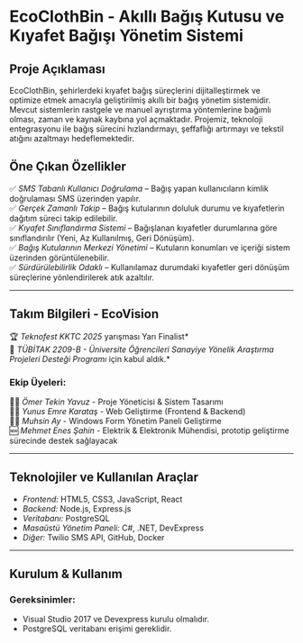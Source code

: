# EcoClothBin - Akıllı Bağış Kutusu ve Kıyafet Bağışı Yönetim Sistemi

## Proje Açıklaması
EcoClothBin, şehirlerdeki kıyafet bağış süreçlerini dijitalleştirmek ve optimize etmek amacıyla geliştirilmiş akıllı bir bağış yönetim sistemidir. Mevcut sistemlerin rastgele ve manuel ayrıştırma yöntemlerine bağımlı olması, zaman ve kaynak kaybına yol açmaktadır. Projemiz, teknoloji entegrasyonu ile bağış sürecini hızlandırmayı, şeffaflığı artırmayı ve tekstil atığını azaltmayı hedeflemektedir.

## Öne Çıkan Özellikler
✅ *SMS Tabanlı Kullanıcı Doğrulama* – Bağış yapan kullanıcıların kimlik doğrulaması SMS üzerinden yapılır.  
✅ *Gerçek Zamanlı Takip* – Bağış kutularının doluluk durumu ve kıyafetlerin dağıtım süreci takip edilebilir.  
✅ *Kıyafet Sınıflandırma Sistemi* – Bağışlanan kıyafetler durumlarına göre sınıflandırılır (Yeni, Az Kullanılmış, Geri Dönüşüm).  
✅ *Bağış Kutularının Merkezi Yönetimi* – Kutuların konumları ve içeriği sistem üzerinden görüntülenebilir.  
✅ *Sürdürülebilirlik Odaklı* – Kullanılamaz durumdaki kıyafetler geri dönüşüm süreçlerine yönlendirilerek atık azaltılır.  

---

## Takım Bilgileri - EcoVision  
🏆 *Teknofest KKTC 2025* yarışması Yarı Finalist*  
🎯 *TÜBİTAK 2209-B - Üniversite Öğrencileri Sanayiye Yönelik Araştırma Projeleri Desteği Programı* için kabul aldık.*  

### Ekip Üyeleri:  
👨‍💻 *Ömer Tekin Yavuz* - Proje Yöneticisi & Sistem Tasarımı  
👨‍💻 *Yunus Emre Karataş* - Web Geliştirme (Frontend & Backend)  
👨‍💻 *Muhsin Ay* - Windows Form Yönetim Paneli Geliştirme  
🆕 *Mehmet Enes Şahin* - Elektrik & Elektronik Mühendisi, prototip geliştirme sürecinde destek sağlayacak  

---

## Teknolojiler ve Kullanılan Araçlar  
- *Frontend:* HTML5, CSS3, JavaScript, React  
- *Backend:* Node.js, Express.js  
- *Veritabanı:* PostgreSQL  
- *Masaüstü Yönetim Paneli:* C#, .NET, DevExpress  
- *Diğer:* Twilio SMS API, GitHub, Docker  

---

## Kurulum & Kullanım  

### Gereksinimler:  
- Visual Studio 2017 ve Devexpress kurulu olmalıdır.
- PostgreSQL veritabanı erişimi gereklidir.  
